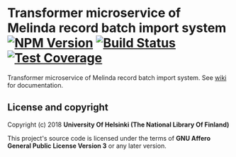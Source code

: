 # Transformer microservice of Melinda record batch import system [![NPM Version](https://img.shields.io/npm/v/@natlibfi/melinda-record-import-transformer.svg)](https://npmjs.org/package/@natlibfi/melinda-record-import-transformer) [![Build Status](https://travis-ci.org/NatLibFi/melinda-record-import-transformer.svg)](https://travis-ci.org/NatLibFi/melinda-record-import-transformer) [![Test Coverage](https://codeclimate.com/github/NatLibFi/melinda-record-import-transformer/badges/coverage.svg)](https://codeclimate.com/github/NatLibFi/melinda-record-import-transformer/coverage)

Transformer microservice of Melinda record batch import system. See [wiki](../../wiki) for documentation.

## License and copyright

Copyright (c) 2018 **University Of Helsinki (The National Library Of Finland)**

This project's source code is licensed under the terms of **GNU Affero General Public License Version 3** or any later version.
